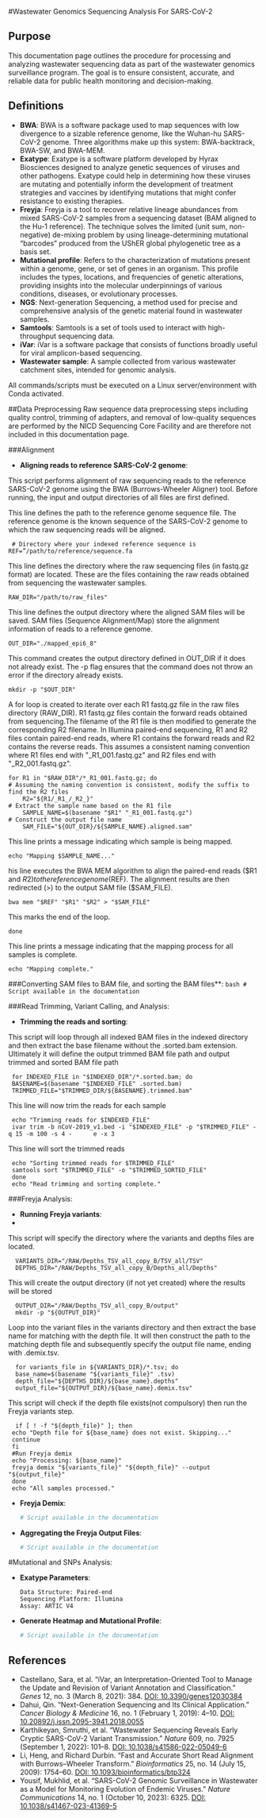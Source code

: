 #Wastewater Genomics Sequencing Analysis For SARS-CoV-2

## Purpose

This documentation page outlines the procedure for processing and analyzing wastewater sequencing data as part of the wastewater genomics surveillance program. The goal is to ensure consistent, accurate, and reliable data for public health monitoring and decision-making.

## Definitions

- **BWA**: BWA is a software package used to map sequences with low divergence to a sizable reference genome, like the Wuhan-hu SARS-CoV-2 genome. Three algorithms make up this system: BWA-backtrack, BWA-SW, and BWA-MEM.
- **Exatype**: Exatype is a software platform developed by Hyrax Biosciences designed to analyze genetic sequences of viruses and other pathogens. Exatype could help in determining how these viruses are mutating and potentially inform the development of treatment strategies and vaccines by identifying mutations that might confer resistance to existing therapies.
- **Freyja**: Freyja is a tool to recover relative lineage abundances from mixed SARS-CoV-2 samples from a sequencing dataset (BAM aligned to the Hu-1 reference). The technique solves the limited (unit sum, non-negative) de-mixing problem by using lineage-determining mutational “barcodes” produced from the UShER global phylogenetic tree as a basis set.
- **Mutational profile**: Refers to the characterization of mutations present within a genome, gene, or set of genes in an organism. This profile includes the types, locations, and frequencies of genetic alterations, providing insights into the molecular underpinnings of various conditions, diseases, or evolutionary processes.
- **NGS**: Next-generation Sequencing, a method used for precise and comprehensive analysis of the genetic material found in wastewater samples.
- **Samtools**: Samtools is a set of tools used to interact with high-throughput sequencing data.
- **iVar**: iVar is a software package that consists of functions broadly useful for viral amplicon-based sequencing.
- **Wastewater sample**: A sample collected from various wastewater catchment sites, intended for genomic analysis.


All commands/scripts must be executed on a Linux server/environment with Conda activated.

##Data Preprocessing
   Raw sequence data preprocessing steps including quality control, trimming of adapters, and removal of low-quality sequences are performed by the NICD Sequencing Core Facility and are therefore not included in this documentation page.

###Alignment
   - **Aligning reads to reference SARS-CoV-2 genome**:

This script performs alignment of raw sequencing reads to the reference SARS-CoV-2 genome using the BWA (Burrows-Wheeler Aligner) tool.
Before running, the input and output directories of all files are first defined. 

This line defines the path to the reference genome sequence file.
The reference genome is the known sequence of the SARS-CoV-2 genome to which the raw sequencing reads will be aligned.

     # Directory where your indexed reference sequence is
	REF=”/path/to/reference/sequence.fa

This line defines the directory where the raw sequencing files (in fastq.gz format) are located.
These are the files containing the raw reads obtained from sequencing the wastewater samples.

	RAW_DIR="/path/to/raw_files"

This line defines the output directory where the aligned SAM files will be saved. 
SAM files (Sequence Alignment/Map) store the alignment information of reads to a reference genome.

	OUT_DIR="./mapped_epi6_8"

This command creates the output directory defined in OUT_DIR if it does not already exist. 
The -p flag ensures that the command does not throw an error if the directory already exists.

	mkdir -p "$OUT_DIR"


A for loop is created to iterate over each R1 fastq.gz file in the raw files directory (RAW_DIR). R1 fastq.gz files contain the forward reads 
obtained from sequencing.The filename of the R1 file is then modified to generate the corresponding R2 filename. 
In Illumina paired-end sequencing, R1 and R2 files contain paired-end reads, where R1 contains the forward reads and R2 contains the reverse reads. 
This assumes a consistent naming convention where R1 files end with "_R1_001.fastq.gz" and R2 files end with "_R2_001.fastq.gz".

	for R1 in "$RAW_DIR"/*_R1_001.fastq.gz; do
    # Assuming the naming convention is consistent, modify the suffix to find the R2 files
    	R2="${R1/_R1_/_R2_}"
    # Extract the sample name based on the R1 file
    	SAMPLE_NAME=$(basename "$R1" "_R1_001.fastq.gz")
    # Construct the output file name
    	SAM_FILE="${OUT_DIR}/${SAMPLE_NAME}.aligned.sam"

This line prints a message indicating which sample is being mapped.

    echo "Mapping $SAMPLE_NAME..."

his line executes the BWA MEM algorithm to align the paired-end reads ($R1 and $R2) to the reference genome ($REF). 
The alignment results are then redirected (>) to the output SAM file ($SAM_FILE).

    bwa mem "$REF" "$R1" "$R2" > "$SAM_FILE"

This marks the end of the loop.

	done

This line prints a message indicating that the mapping process for all samples is complete.

	echo "Mapping complete."

  
###Converting SAM files to BAM file, and sorting the BAM files**:
     ```bash
     # Script available in the documentation
     ```

###Read Trimming, Variant Calling, and Analysis:
   - **Trimming the reads and sorting**:

This script will loop through all indexed BAM files in the indexed directory and then extract the base filename without the .sorted.bam extension. Ultimately it will define the output trimmed BAM file path and output trimmed and sorted BAM file path

     for INDEXED_FILE in "$INDEXED_DIR"/*.sorted.bam; do
     BASENAME=$(basename "$INDEXED_FILE" .sorted.bam)
     TRIMMED_FILE="$TRIMMED_DIR/${BASENAME}.trimmed.bam"
     
This line will now trim the reads for each sample

     echo "Trimming reads for $INDEXED_FILE"
     ivar trim -b nCoV-2019_v1.bed -i "$INDEXED_FILE" -p "$TRIMMED_FILE" -q 15 -m 100 -s 4 -      e -x 3
     
This line will sort the trimmed reads

     echo "Sorting trimmed reads for $TRIMMED_FILE"
     samtools sort "$TRIMMED_FILE" -o "$TRIMMED_SORTED_FILE"
     done
     echo "Read trimming and sorting complete."



###Freyja Analysis:
   - **Running Freyja variants**:
   - 
This script will specify the directory where the variants and depths files are located.

      VARIANTS_DIR="/RAW/Depths_TSV_all_copy_B/TSV_all/TSV"
      DEPTHS_DIR="/RAW/Depths_TSV_all_copy_B/Depths_all/Depths"

This will create the output directory (if not yet created) where the results will be stored

      OUTPUT_DIR="/RAW/Depths_TSV_all_copy_B/output"
      mkdir -p "${OUTPUT_DIR}"

Loop into the variant files in the variants directory and then extract the base name for matching with the depth file. It will then construct the path to the matching depth file and subsequently specify the output file name, ending with .demix.tsv.

      for variants_file in ${VARIANTS_DIR}/*.tsv; do
      base_name=$(basename "${variants_file}" .tsv)
      depth_file="${DEPTHS_DIR}/${base_name}.depths"
      output_file="${OUTPUT_DIR}/${base_name}.demix.tsv"

This script will check if the depth file exists(not compulsory) then run the Freyja variants step.

      if [ ! -f "${depth_file}" ]; then
     echo "Depth file for ${base_name} does not exist. Skipping..."
     continue
     fi
     #Run Freyja demix
     echo "Processing: ${base_name}"
     freyja demix "${variants_file}" "${depth_file}" --output "${output_file}"
     done
     echo "All samples processed."


   - **Freyja Demix**:
     ```bash
     # Script available in the documentation
     ```
   - **Aggregating the Freyja Output Files**:
     ```bash
     # Script available in the documentation
     ```

#Mutational and SNPs Analysis:
   - **Exatype Parameters**:
     ```
     Data Structure: Paired-end
     Sequencing Platform: Illumina
     Assay: ARTIC V4
     ```
   - **Generate Heatmap and Mutational Profile**:
     ```R
     # Script available in the documentation
     ```

## References

- Castellano, Sara, et al. “iVar, an Interpretation-Oriented Tool to Manage the Update and Revision of Variant Annotation and Classification.” *Genes* 12, no. 3 (March 8, 2021): 384. [DOI: 10.3390/genes12030384](https://doi.org/10.3390/genes12030384)
- Dahui, Qin. “Next-Generation Sequencing and Its Clinical Application.” *Cancer Biology & Medicine* 16, no. 1 (February 1, 2019): 4–10. [DOI: 10.20892/j.issn.2095-3941.2018.0055](https://doi.org/10.20892/j.issn.2095-3941.2018.0055)
- Karthikeyan, Smruthi, et al. “Wastewater Sequencing Reveals Early Cryptic SARS-CoV-2 Variant Transmission.” *Nature* 609, no. 7925 (September 1, 2022): 101–8. [DOI: 10.1038/s41586-022-05049-6](https://doi.org/10.1038/s41586-022-05049-6)
- Li, Heng, and Richard Durbin. “Fast and Accurate Short Read Alignment with Burrows–Wheeler Transform.” *Bioinformatics* 25, no. 14 (July 15, 2009): 1754–60. [DOI: 10.1093/bioinformatics/btp324](https://doi.org/10.1093/bioinformatics/btp324)
- Yousif, Mukhlid, et al. “SARS-CoV-2 Genomic Surveillance in Wastewater as a Model for Monitoring Evolution of Endemic Viruses.” *Nature Communications* 14, no. 1 (October 10, 2023): 6325. [DOI: 10.1038/s41467-023-41369-5](https://doi.org/10.1038/s41467-023-41369-5)

